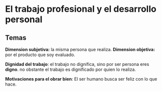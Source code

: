 # El trabajo profesional y el desarrollo personal
## Temas
**Dimension subjetiva:** la misma persona que realiza.
**Dimension objetiva:** por el producto que soy evaluado.

**Dignidad del trabajo**: el trabajo no dignifica, sino por ser persona eres **digno**. no obstante el trabajo es dignificado por quien lo realiza.

**Motivaciones para el obrar bien**: El ser humano busca ser feliz con lo que hace.
